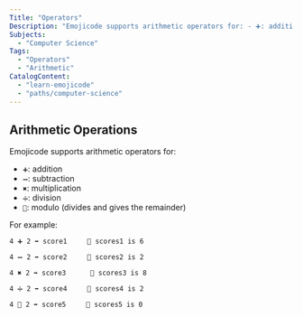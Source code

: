 ```yaml
---
Title: "Operators"
Description: "Emojicode supports arithmetic operators for: - ➕: addition - ➖: subtraction - ✖️: multiplication - ➗: division - 🚮: modulo (divides and gives the remainder) For example:"
Subjects:
  - "Computer Science"
Tags:
  - "Operators"
  - "Arithmetic"
CatalogContent:
  - "learn-emojicode"
  - "paths/computer-science"
---
```


## Arithmetic Operations

Emojicode supports arithmetic operators for:

- `➕`: addition
- `➖`: subtraction
- `✖️`: multiplication
- `➗`: division
- `🚮`: modulo (divides and gives the remainder)

For example:

```shell
4 ➕ 2 ➡️ score1     💭 scores1 is 6

4 ➖ 2 ➡️ score2     💭 scores2 is 2

4 ✖️ 2 ➡️ score3      💭 scores3 is 8

4 ➗ 2 ➡️ score4     💭 scores4 is 2

4 🚮 2 ➡️ score5     💭 scores5 is 0
```
